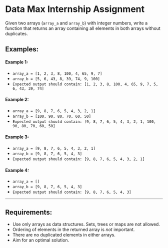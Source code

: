 # Data Max Internship Assignment

Given two arrays (`array_a` and `array_b`) with integer numbers, write a function that returns an array containing all elements in both arrays without duplicates.

## Examples:

#### Example 1:
* `array_a = [1, 2, 3, 8, 100, 4, 65, 9, 7]`
* `array_b = [5, 6, 43, 8, 39, 74, 9, 100]`
* `Expected output should contain: [1, 2, 3, 8, 100, 4, 65, 9, 7, 5, 6, 43, 39, 74]`

#### Example 2:
* `array_a = [9, 8, 7, 6, 5, 4, 3, 2, 1]`
* `array_b = [100, 90, 80, 70, 60, 50]`
* `Expected output should contain: [9, 8, 7, 6, 5, 4, 3, 2, 1, 100, 90, 80, 70, 60, 50]`

#### Example 3:
* `array_a = [9, 8, 7, 6, 5, 4, 3, 2, 1]`
* `array_b = [9, 8, 7, 6, 5, 4, 3]`
* `Expected output should contain: [9, 8, 7, 6, 5, 4, 3, 2, 1]`

#### Example 4:
* `array_a = []`
* `array_b = [9, 8, 7, 6, 5, 4, 3]`
* `Expected output should contain: [9, 8, 7, 6, 5, 4, 3]`

---

## Requirements:
- Use only arrays as data structures. Sets, trees or maps are not allowed.
- Ordering of elements in the returned array is *not* important.
- There are no duplicated elements in either arrays.
- Aim for an optimal solution.
